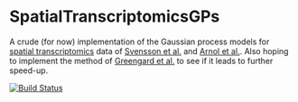 # SpatialTranscriptomicsGPs

A crude (for now) implementation of the Gaussian process models for [spatial transcriptomics][4] data of [Svensson et al.][1] and [Arnol et al.][2]. Also hoping to implement the method of [Greengard et al.][3] to see if it leads to further speed-up.

[![Build Status](https://github.com/tmichoel/SpatialTranscriptomicsGPs.jl/actions/workflows/CI.yml/badge.svg?branch=master)](https://github.com/tmichoel/SpatialTranscriptomicsGPs.jl/actions/workflows/CI.yml?query=branch%3Amaster)

[1]: https://doi.org/10.1038%2Fnmeth.4636
[2]: https://doi.org/10.1016/j.celrep.2019.08.077
[3]: https://arxiv.org/abs/2210.10210
[4]: https://en.wikipedia.org/wiki/Spatial_transcriptomics